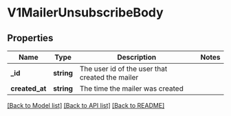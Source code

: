 # V1MailerUnsubscribeBody

## Properties
Name | Type | Description | Notes
------------ | ------------- | ------------- | -------------
**_id** | **string** | The user id of the user that created the mailer | 
**created_at** | **string** | The time the mailer was created | 

[[Back to Model list]](../../README.md#documentation-for-models) [[Back to API list]](../../README.md#documentation-for-api-endpoints) [[Back to README]](../../README.md)

